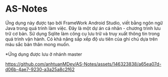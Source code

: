 # AS-Notes
Ứng dụng này được tạo bởi FrameWork Android Studio, viết bằng ngôn ngữ Java trong quá trình làm việc.  Đây là một dự án cá nhân - chương trình lưu trữ cơ bản. Sử dụng Sqlite làm công cụ lưu trữ và truy xuất thông tin trong quá trình vận hành. Có khả năng sắp xếp độ ưu tiên của ghi chú dựa trên màu sắc bản thân mong muốn.

*Ứng dụng được lưu ở nhánh master


https://github.com/anhtuanMDev/AS-Notes/assets/146323838/a65ea07d-d06b-4ae7-9230-a3a25a8c2f62

